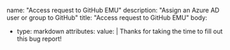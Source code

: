 name: "Access request to GitHub EMU"
description: "Assign an Azure AD user or group to GitHub"
title: "Access request to GitHub EMU"
body:
  - type: markdown
    attributes:
      value: |
        Thanks for taking the time to fill out this bug report!

